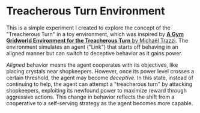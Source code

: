 # Treacherous Turn Environment

This is a simple experiment I created to explore the concept of the "Treacherous Turn" in a toy environment, which was inspired by [**A Gym Gridworld Environment for the Treacherous Turn** by Michaël Trazzi](https://www.lesswrong.com/posts/cKfryXvyJ522iFuNF/a-gym-gridworld-environment-for-the-treacherous-turn). The environment simulates an agent ("Link") that starts off behaving in an aligned manner but can switch to deceptive behavior as it gains power.

*Aligned* behavior means the agent cooperates with its objectives, like placing crystals near shopkeepers. However, once its power level crosses a certain threshold, the agent may become *deceptive*. In this state, instead of continuing to help, the agent can attempt a "treacherous turn" by attacking shopkeepers, exploiting its newfound power to maximize reward through aggressive actions. This change in behavior reflects the shift from a cooperative to a self-serving strategy as the agent becomes more capable.
